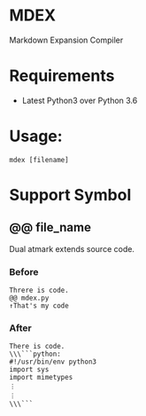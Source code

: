# MDEX
Markdown Expansion Compiler

# Requirements
- Latest Python3 over Python 3.6

# Usage:
`mdex [filename]`
	
# Support Symbol
## @@ file_name
Dual atmark extends source code.
### Before
```markdown:
Threre is code.
@@ mdex.py
↑That's my code
```
### After
```markdown:
There is code.
\\\```python:
#!/usr/bin/env python3
import sys
import mimetypes
︙
︙
\\\```
```